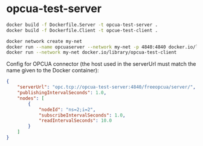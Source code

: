 # opcua-test-server

````bash
docker build -f Dockerfile.Server -t opcua-test-server .
docker build -f Dockerfile.Client -t opcue-test-client .

docker network create my-net
docker run --name opcuaserver --network my-net -p 4840:4840 docker.io/library/opcua-test-server
docker run --network my-net docker.io/library/opcua-test-client
````

Config for OPCUA connector (the host used in the serverUrl must match the name given to the Docker container):
````json
{
    "serverUrl": "opc.tcp://opcua-test-server:4840/freeopcua/server/",
    "publishingIntervalSeconds": 1.0,
    "nodes": [
        {
            "nodeId": "ns=2;i=2",
            "subscribeIntervalSeconds": 1.0,
            "readIntervalSeconds": 10.0
        }
    ]
}
````
